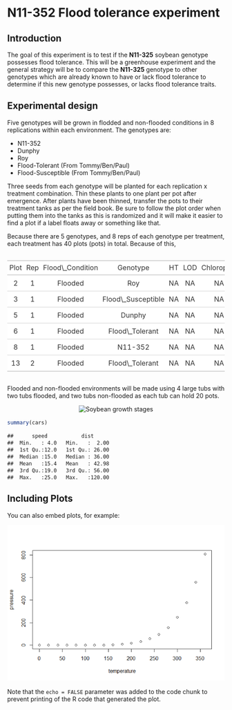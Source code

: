 N11-352 Flood tolerance experiment
================

## Introduction

The goal of this experiment is to test if the **N11-325** soybean
genotype possesses flood tolerance. This will be a greenhouse experiment
and the general strategy will be to compare the **N11-325** genotype to
other genotypes which are already known to have or lack flood tolerance
to determine if this new genotype possesses, or lacks flood tolerance
traits.

## Experimental design

Five genotypes will be grown in flodded and non-flooded conditions in 8
replications within each environment. The genotypes are:

-   N11-352
-   Dunphy
-   Roy
-   Flood-Tolerant (From Tommy/Ben/Paul)
-   Flood-Susceptible (From Tommy/Ben/Paul)

Three seeds from each genotype will be planted for each replication x
treatment combination. Thin these plants to one plant per pot after
emergence. After plants have been thinned, transfer the pots to their
treatment tanks as per the field book. Be sure to follow the plot order
when putting them into the tanks as this is randomized and it will make
it easier to find a plot if a label floats away or something like that.

Because there are 5 genotypes, and 8 reps of each genotype per
treatment, each treatment has 40 plots (pots) in total. Because of this,

<!--html_preserve-->
<style>html {
  font-family: -apple-system, BlinkMacSystemFont, 'Segoe UI', Roboto, Oxygen, Ubuntu, Cantarell, 'Helvetica Neue', 'Fira Sans', 'Droid Sans', Arial, sans-serif;
}

#xpokjclupk .gt_table {
  display: table;
  border-collapse: collapse;
  margin-left: auto;
  margin-right: auto;
  color: #333333;
  font-size: 16px;
  font-weight: normal;
  font-style: normal;
  background-color: #FFFFFF;
  width: auto;
  border-top-style: solid;
  border-top-width: 2px;
  border-top-color: #A8A8A8;
  border-right-style: none;
  border-right-width: 2px;
  border-right-color: #D3D3D3;
  border-bottom-style: solid;
  border-bottom-width: 2px;
  border-bottom-color: #A8A8A8;
  border-left-style: none;
  border-left-width: 2px;
  border-left-color: #D3D3D3;
}

#xpokjclupk .gt_heading {
  background-color: #FFFFFF;
  text-align: center;
  border-bottom-color: #FFFFFF;
  border-left-style: none;
  border-left-width: 1px;
  border-left-color: #D3D3D3;
  border-right-style: none;
  border-right-width: 1px;
  border-right-color: #D3D3D3;
}

#xpokjclupk .gt_title {
  color: #333333;
  font-size: 125%;
  font-weight: initial;
  padding-top: 4px;
  padding-bottom: 4px;
  border-bottom-color: #FFFFFF;
  border-bottom-width: 0;
}

#xpokjclupk .gt_subtitle {
  color: #333333;
  font-size: 85%;
  font-weight: initial;
  padding-top: 0;
  padding-bottom: 4px;
  border-top-color: #FFFFFF;
  border-top-width: 0;
}

#xpokjclupk .gt_bottom_border {
  border-bottom-style: solid;
  border-bottom-width: 2px;
  border-bottom-color: #D3D3D3;
}

#xpokjclupk .gt_col_headings {
  border-top-style: solid;
  border-top-width: 2px;
  border-top-color: #D3D3D3;
  border-bottom-style: solid;
  border-bottom-width: 2px;
  border-bottom-color: #D3D3D3;
  border-left-style: none;
  border-left-width: 1px;
  border-left-color: #D3D3D3;
  border-right-style: none;
  border-right-width: 1px;
  border-right-color: #D3D3D3;
}

#xpokjclupk .gt_col_heading {
  color: #333333;
  background-color: #FFFFFF;
  font-size: 100%;
  font-weight: normal;
  text-transform: inherit;
  border-left-style: none;
  border-left-width: 1px;
  border-left-color: #D3D3D3;
  border-right-style: none;
  border-right-width: 1px;
  border-right-color: #D3D3D3;
  vertical-align: bottom;
  padding-top: 5px;
  padding-bottom: 6px;
  padding-left: 5px;
  padding-right: 5px;
  overflow-x: hidden;
}

#xpokjclupk .gt_column_spanner_outer {
  color: #333333;
  background-color: #FFFFFF;
  font-size: 100%;
  font-weight: normal;
  text-transform: inherit;
  padding-top: 0;
  padding-bottom: 0;
  padding-left: 4px;
  padding-right: 4px;
}

#xpokjclupk .gt_column_spanner_outer:first-child {
  padding-left: 0;
}

#xpokjclupk .gt_column_spanner_outer:last-child {
  padding-right: 0;
}

#xpokjclupk .gt_column_spanner {
  border-bottom-style: solid;
  border-bottom-width: 2px;
  border-bottom-color: #D3D3D3;
  vertical-align: bottom;
  padding-top: 5px;
  padding-bottom: 6px;
  overflow-x: hidden;
  display: inline-block;
  width: 100%;
}

#xpokjclupk .gt_group_heading {
  padding: 8px;
  color: #333333;
  background-color: #FFFFFF;
  font-size: 100%;
  font-weight: initial;
  text-transform: inherit;
  border-top-style: solid;
  border-top-width: 2px;
  border-top-color: #D3D3D3;
  border-bottom-style: solid;
  border-bottom-width: 2px;
  border-bottom-color: #D3D3D3;
  border-left-style: none;
  border-left-width: 1px;
  border-left-color: #D3D3D3;
  border-right-style: none;
  border-right-width: 1px;
  border-right-color: #D3D3D3;
  vertical-align: middle;
}

#xpokjclupk .gt_empty_group_heading {
  padding: 0.5px;
  color: #333333;
  background-color: #FFFFFF;
  font-size: 100%;
  font-weight: initial;
  border-top-style: solid;
  border-top-width: 2px;
  border-top-color: #D3D3D3;
  border-bottom-style: solid;
  border-bottom-width: 2px;
  border-bottom-color: #D3D3D3;
  vertical-align: middle;
}

#xpokjclupk .gt_from_md > :first-child {
  margin-top: 0;
}

#xpokjclupk .gt_from_md > :last-child {
  margin-bottom: 0;
}

#xpokjclupk .gt_row {
  padding-top: 8px;
  padding-bottom: 8px;
  padding-left: 5px;
  padding-right: 5px;
  margin: 10px;
  border-top-style: solid;
  border-top-width: 1px;
  border-top-color: #D3D3D3;
  border-left-style: none;
  border-left-width: 1px;
  border-left-color: #D3D3D3;
  border-right-style: none;
  border-right-width: 1px;
  border-right-color: #D3D3D3;
  vertical-align: middle;
  overflow-x: hidden;
}

#xpokjclupk .gt_stub {
  color: #333333;
  background-color: #FFFFFF;
  font-size: 100%;
  font-weight: initial;
  text-transform: inherit;
  border-right-style: solid;
  border-right-width: 2px;
  border-right-color: #D3D3D3;
  padding-left: 12px;
}

#xpokjclupk .gt_summary_row {
  color: #333333;
  background-color: #FFFFFF;
  text-transform: inherit;
  padding-top: 8px;
  padding-bottom: 8px;
  padding-left: 5px;
  padding-right: 5px;
}

#xpokjclupk .gt_first_summary_row {
  padding-top: 8px;
  padding-bottom: 8px;
  padding-left: 5px;
  padding-right: 5px;
  border-top-style: solid;
  border-top-width: 2px;
  border-top-color: #D3D3D3;
}

#xpokjclupk .gt_grand_summary_row {
  color: #333333;
  background-color: #FFFFFF;
  text-transform: inherit;
  padding-top: 8px;
  padding-bottom: 8px;
  padding-left: 5px;
  padding-right: 5px;
}

#xpokjclupk .gt_first_grand_summary_row {
  padding-top: 8px;
  padding-bottom: 8px;
  padding-left: 5px;
  padding-right: 5px;
  border-top-style: double;
  border-top-width: 6px;
  border-top-color: #D3D3D3;
}

#xpokjclupk .gt_striped {
  background-color: rgba(128, 128, 128, 0.05);
}

#xpokjclupk .gt_table_body {
  border-top-style: solid;
  border-top-width: 2px;
  border-top-color: #D3D3D3;
  border-bottom-style: solid;
  border-bottom-width: 2px;
  border-bottom-color: #D3D3D3;
}

#xpokjclupk .gt_footnotes {
  color: #333333;
  background-color: #FFFFFF;
  border-bottom-style: none;
  border-bottom-width: 2px;
  border-bottom-color: #D3D3D3;
  border-left-style: none;
  border-left-width: 2px;
  border-left-color: #D3D3D3;
  border-right-style: none;
  border-right-width: 2px;
  border-right-color: #D3D3D3;
}

#xpokjclupk .gt_footnote {
  margin: 0px;
  font-size: 90%;
  padding: 4px;
}

#xpokjclupk .gt_sourcenotes {
  color: #333333;
  background-color: #FFFFFF;
  border-bottom-style: none;
  border-bottom-width: 2px;
  border-bottom-color: #D3D3D3;
  border-left-style: none;
  border-left-width: 2px;
  border-left-color: #D3D3D3;
  border-right-style: none;
  border-right-width: 2px;
  border-right-color: #D3D3D3;
}

#xpokjclupk .gt_sourcenote {
  font-size: 90%;
  padding: 4px;
}

#xpokjclupk .gt_left {
  text-align: left;
}

#xpokjclupk .gt_center {
  text-align: center;
}

#xpokjclupk .gt_right {
  text-align: right;
  font-variant-numeric: tabular-nums;
}

#xpokjclupk .gt_font_normal {
  font-weight: normal;
}

#xpokjclupk .gt_font_bold {
  font-weight: bold;
}

#xpokjclupk .gt_font_italic {
  font-style: italic;
}

#xpokjclupk .gt_super {
  font-size: 65%;
}

#xpokjclupk .gt_footnote_marks {
  font-style: italic;
  font-size: 65%;
}
</style>

<div id="xpokjclupk"
style="overflow-x:auto;overflow-y:auto;width:auto;height:auto;">

<table class="gt_table">
<thead class="gt_col_headings">
<tr>
<th class="gt_col_heading gt_columns_bottom_border gt_center" rowspan="1" colspan="1">
Plot
</th>
<th class="gt_col_heading gt_columns_bottom_border gt_center" rowspan="1" colspan="1">
Rep
</th>
<th class="gt_col_heading gt_columns_bottom_border gt_center" rowspan="1" colspan="1">
Flood\_Condition
</th>
<th class="gt_col_heading gt_columns_bottom_border gt_center" rowspan="1" colspan="1">
Genotype
</th>
<th class="gt_col_heading gt_columns_bottom_border gt_center" rowspan="1" colspan="1">
HT
</th>
<th class="gt_col_heading gt_columns_bottom_border gt_center" rowspan="1" colspan="1">
LOD
</th>
<th class="gt_col_heading gt_columns_bottom_border gt_center" rowspan="1" colspan="1">
Chlorophyl
</th>
<th class="gt_col_heading gt_columns_bottom_border gt_center" rowspan="1" colspan="1">
Root\_biomass\_wet
</th>
<th class="gt_col_heading gt_columns_bottom_border gt_center" rowspan="1" colspan="1">
Shoot\_biomass\_wet
</th>
<th class="gt_col_heading gt_columns_bottom_border gt_center" rowspan="1" colspan="1">
Root\_biomass\_dry
</th>
<th class="gt_col_heading gt_columns_bottom_border gt_center" rowspan="1" colspan="1">
Shoot\_biomass\_dry
</th>
</tr>
</thead>
<tbody class="gt_table_body">
<tr>
<td class="gt_row gt_center">
2
</td>
<td class="gt_row gt_center">
1
</td>
<td class="gt_row gt_center">
Flooded
</td>
<td class="gt_row gt_center">
Roy
</td>
<td class="gt_row gt_center">
NA
</td>
<td class="gt_row gt_center">
NA
</td>
<td class="gt_row gt_center">
NA
</td>
<td class="gt_row gt_center">
NA
</td>
<td class="gt_row gt_center">
NA
</td>
<td class="gt_row gt_center">
NA
</td>
<td class="gt_row gt_center">
NA
</td>
</tr>
<tr>
<td class="gt_row gt_center">
3
</td>
<td class="gt_row gt_center">
1
</td>
<td class="gt_row gt_center">
Flooded
</td>
<td class="gt_row gt_center">
Flood\_Susceptible
</td>
<td class="gt_row gt_center">
NA
</td>
<td class="gt_row gt_center">
NA
</td>
<td class="gt_row gt_center">
NA
</td>
<td class="gt_row gt_center">
NA
</td>
<td class="gt_row gt_center">
NA
</td>
<td class="gt_row gt_center">
NA
</td>
<td class="gt_row gt_center">
NA
</td>
</tr>
<tr>
<td class="gt_row gt_center">
5
</td>
<td class="gt_row gt_center">
1
</td>
<td class="gt_row gt_center">
Flooded
</td>
<td class="gt_row gt_center">
Dunphy
</td>
<td class="gt_row gt_center">
NA
</td>
<td class="gt_row gt_center">
NA
</td>
<td class="gt_row gt_center">
NA
</td>
<td class="gt_row gt_center">
NA
</td>
<td class="gt_row gt_center">
NA
</td>
<td class="gt_row gt_center">
NA
</td>
<td class="gt_row gt_center">
NA
</td>
</tr>
<tr>
<td class="gt_row gt_center">
6
</td>
<td class="gt_row gt_center">
1
</td>
<td class="gt_row gt_center">
Flooded
</td>
<td class="gt_row gt_center">
Flood\_Tolerant
</td>
<td class="gt_row gt_center">
NA
</td>
<td class="gt_row gt_center">
NA
</td>
<td class="gt_row gt_center">
NA
</td>
<td class="gt_row gt_center">
NA
</td>
<td class="gt_row gt_center">
NA
</td>
<td class="gt_row gt_center">
NA
</td>
<td class="gt_row gt_center">
NA
</td>
</tr>
<tr>
<td class="gt_row gt_center">
8
</td>
<td class="gt_row gt_center">
1
</td>
<td class="gt_row gt_center">
Flooded
</td>
<td class="gt_row gt_center">
N11-352
</td>
<td class="gt_row gt_center">
NA
</td>
<td class="gt_row gt_center">
NA
</td>
<td class="gt_row gt_center">
NA
</td>
<td class="gt_row gt_center">
NA
</td>
<td class="gt_row gt_center">
NA
</td>
<td class="gt_row gt_center">
NA
</td>
<td class="gt_row gt_center">
NA
</td>
</tr>
<tr>
<td class="gt_row gt_center">
13
</td>
<td class="gt_row gt_center">
2
</td>
<td class="gt_row gt_center">
Flooded
</td>
<td class="gt_row gt_center">
Flood\_Tolerant
</td>
<td class="gt_row gt_center">
NA
</td>
<td class="gt_row gt_center">
NA
</td>
<td class="gt_row gt_center">
NA
</td>
<td class="gt_row gt_center">
NA
</td>
<td class="gt_row gt_center">
NA
</td>
<td class="gt_row gt_center">
NA
</td>
<td class="gt_row gt_center">
NA
</td>
</tr>
</tbody>
</table>

</div>

<!--/html_preserve-->

Flooded and non-flooded environments will be made using 4 large tubs
with two tubs flooded, and two tubs non-flooded as each tub can hold 20
pots.

<center>

![Soybean growth
stages](https://prairiecalifornian.com/wp-content/uploads/2015/07/SoybeanGrowthStages-image1.jpg)

</center>

``` r
summary(cars)
```

    ##      speed           dist       
    ##  Min.   : 4.0   Min.   :  2.00  
    ##  1st Qu.:12.0   1st Qu.: 26.00  
    ##  Median :15.0   Median : 36.00  
    ##  Mean   :15.4   Mean   : 42.98  
    ##  3rd Qu.:19.0   3rd Qu.: 56.00  
    ##  Max.   :25.0   Max.   :120.00

## Including Plots

You can also embed plots, for example:

![](README_files/figure-gfm/pressure-1.png)<!-- -->

Note that the `echo = FALSE` parameter was added to the code chunk to
prevent printing of the R code that generated the plot.
